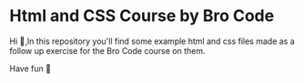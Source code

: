 # Html and CSS Course by Bro Code

Hi 👋,In this repository you'll find some example html and css files made as a follow up exercise for the Bro Code course on them.

Have fun 💫

